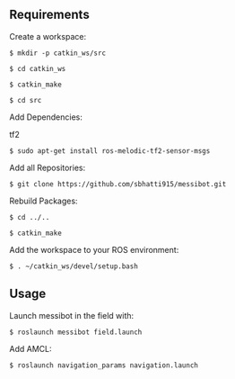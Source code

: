 ## Requirements
Create a workspace:

    $ mkdir -p catkin_ws/src
    
    $ cd catkin_ws
    
    $ catkin_make
    
    $ cd src

Add Dependencies:

   tf2
    
    $ sudo apt-get install ros-melodic-tf2-sensor-msgs
   
Add all Repositories:

    $ git clone https://github.com/sbhatti915/messibot.git

Rebuild Packages:

    $ cd ../..
    
    $ catkin_make

Add the workspace to your ROS environment:

    $ . ~/catkin_ws/devel/setup.bash
    
## Usage
Launch messibot in the field with:
    
    $ roslaunch messibot field.launch
    
Add AMCL:

    $ roslaunch navigation_params navigation.launch
    
